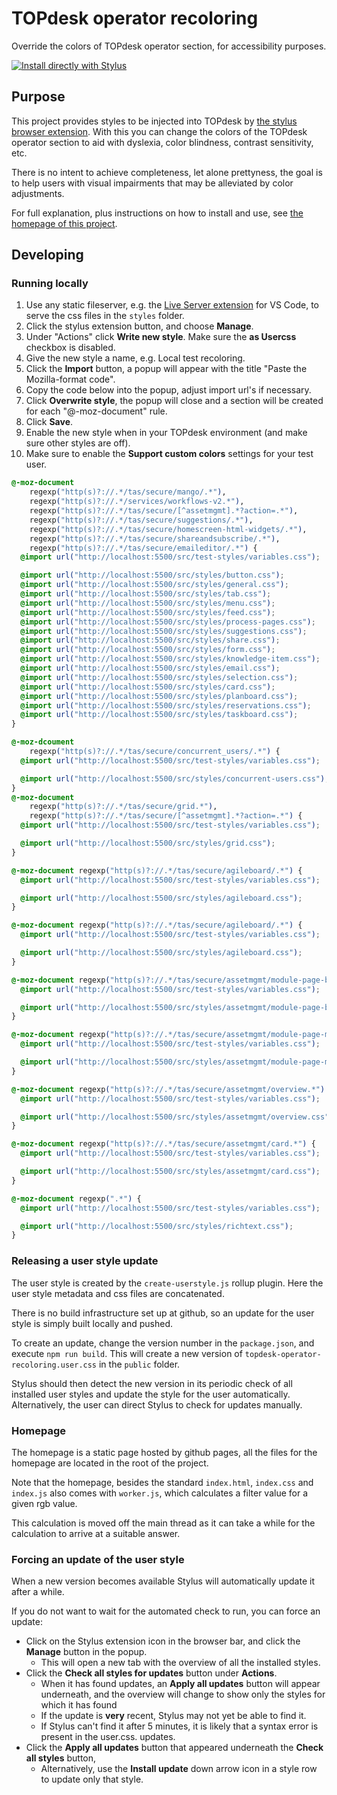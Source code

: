 # TOPdesk operator recoloring

Override the colors of TOPdesk operator section, for accessibility purposes.

[![Install directly with Stylus](https://img.shields.io/badge/Install%20directly%20with-Stylus-00adad.svg)](https://raw.githubusercontent.com/TOPdesk/operator-recoloring/master/public/topdesk-operator-recoloring.user.css)

## Purpose
This project provides styles to be injected into TOPdesk by [the stylus browser extension](https://add0n.com/stylus.html). With this you can change the colors of the TOPdesk operator section to aid with dyslexia, color blindness, contrast sensitivity, etc.

There is no intent to achieve completeness, let alone prettyness, the goal is to help users with visual impairments that may be alleviated by color adjustments.

For full explanation, plus instructions on how to install and use, see [the homepage of this project](https://topdesk.github.io/operator-recoloring/).

## Developing

### Running locally
1. Use any static fileserver, e.g. the [Live Server extension](https://marketplace.visualstudio.com/items?itemName=ritwickdey.LiveServer) for VS Code, to serve the css files in the `styles` folder.
1. Click the stylus extension button, and choose **Manage**.
1. Under "Actions" click **Write new style**. Make sure the **as Usercss** checkbox is disabled.
1. Give the new style a name, e.g. Local test recoloring.
1. Click the **Import** button, a popup will appear with the title "Paste the Mozilla-format code".
1. Copy the code below into the popup, adjust import url's if necessary.
1. Click **Overwrite style**, the popup will close and a section will be created for each "@-moz-document" rule.
1. Click **Save**.
1. Enable the new style when in your TOPdesk environment (and make sure other styles are off).
1. Make sure to enable the **Support custom colors** settings for your test user.

```css
@-moz-document
    regexp("http(s)?://.*/tas/secure/mango/.*"),
    regexp("http(s)?://.*/services/workflows-v2.*"),
    regexp("http(s)?://.*/tas/secure/[^assetmgmt].*?action=.*"),
    regexp("http(s)?://.*/tas/secure/suggestions/.*"),
    regexp("http(s)?://.*/tas/secure/homescreen-html-widgets/.*"),
    regexp("http(s)?://.*/tas/secure/shareandsubscribe/.*"),
    regexp("http(s)?://.*/tas/secure/emaileditor/.*") {
  @import url("http://localhost:5500/src/test-styles/variables.css");

  @import url("http://localhost:5500/src/styles/button.css");
  @import url("http://localhost:5500/src/styles/general.css");
  @import url("http://localhost:5500/src/styles/tab.css");
  @import url("http://localhost:5500/src/styles/menu.css");
  @import url("http://localhost:5500/src/styles/feed.css");
  @import url("http://localhost:5500/src/styles/process-pages.css");
  @import url("http://localhost:5500/src/styles/suggestions.css");
  @import url("http://localhost:5500/src/styles/share.css");
  @import url("http://localhost:5500/src/styles/form.css");
  @import url("http://localhost:5500/src/styles/knowledge-item.css");
  @import url("http://localhost:5500/src/styles/email.css");
  @import url("http://localhost:5500/src/styles/selection.css");
  @import url("http://localhost:5500/src/styles/card.css");
  @import url("http://localhost:5500/src/styles/planboard.css");
  @import url("http://localhost:5500/src/styles/reservations.css");
  @import url("http://localhost:5500/src/styles/taskboard.css");
}

@-moz-dcoument
    regexp("http(s)?://.*/tas/secure/concurrent_users/.*") {
  @import url("http://localhost:5500/src/test-styles/variables.css");

  @import url("http://localhost:5500/src/styles/concurrent-users.css");
}
@-moz-document
    regexp("http(s)?://.*/tas/secure/grid.*"),
    regexp("http(s)?://.*/tas/secure/[^assetmgmt].*?action=.*") {
  @import url("http://localhost:5500/src/test-styles/variables.css");

  @import url("http://localhost:5500/src/styles/grid.css");
}

@-moz-document regexp("http(s)?://.*/tas/secure/agileboard/.*") {
  @import url("http://localhost:5500/src/test-styles/variables.css");

  @import url("http://localhost:5500/src/styles/agileboard.css");
}

@-moz-document regexp("http(s)?://.*/tas/secure/agileboard/.*") {
  @import url("http://localhost:5500/src/test-styles/variables.css");

  @import url("http://localhost:5500/src/styles/agileboard.css");
}

@-moz-document regexp("http(s)?://.*/tas/secure/assetmgmt/module-page-buttons.*") {
  @import url("http://localhost:5500/src/test-styles/variables.css");

  @import url("http://localhost:5500/src/styles/assetmgmt/module-page-buttons.css");
}

@-moz-document regexp("http(s)?://.*/tas/secure/assetmgmt/module-page-migration-information.*") {
  @import url("http://localhost:5500/src/test-styles/variables.css");

  @import url("http://localhost:5500/src/styles/assetmgmt/module-page-migration.css");
}

@-moz-document regexp("http(s)?://.*/tas/secure/assetmgmt/overview.*") {
  @import url("http://localhost:5500/src/test-styles/variables.css");

  @import url("http://localhost:5500/src/styles/assetmgmt/overview.css");
}

@-moz-document regexp("http(s)?://.*/tas/secure/assetmgmt/card.*") {
  @import url("http://localhost:5500/src/test-styles/variables.css");

  @import url("http://localhost:5500/src/styles/assetmgmt/card.css");
}

@-moz-document regexp(".*") {
  @import url("http://localhost:5500/src/test-styles/variables.css");

  @import url("http://localhost:5500/src/styles/richtext.css");
}
```



### Releasing a user style update
The user style is created by the `create-userstyle.js` rollup plugin. Here the user style metadata and css files are concatenated.

There is no build infrastructure set up at github, so an update for the user style is simply built locally and pushed.

To create an update, change the version number in the `package.json`, and execute `npm run build`. This will create a new version of `topdesk-operator-recoloring.user.css` in the `public` folder.

Stylus should then detect the new version in its periodic check of all installed user styles and update the style for the user automatically.
Alternatively, the user can direct Stylus to check for updates manually.


### Homepage
The homepage is a static page hosted by github pages, all the files for the homepage are located in the root of the project.

Note that the homepage, besides the standard `index.html`, `index.css` and `index.js` also comes with `worker.js`, which calculates  a filter value for a given rgb value.

This calculation is moved off the main thread as it can take a while for the calculation to arrive at a suitable answer.

### Forcing an update of the user style

When a new version becomes available Stylus will automatically update it after a while.

If you do not want to wait for the automated check to run, you can force an update:

- Click on the Stylus extension icon in the browser bar, and click the **Manage** button in the popup.
  - This will open a new tab with the overview of all the installed styles.
- Click the **Check all styles for updates** button under **Actions**.
  - When it has found updates, an **Apply all updates** button will appear underneath, and the overview will change to show only the styles for which it has found
  - If the update is __very__ recent, Stylus may not yet be able to find it.
  - If Stylus can't find it after 5 minutes, it is likely that a syntax error is present in the user.css.
updates.
- Click the **Apply all updates** button that appeared underneath the **Check all styles** button,
  - Alternatively, use the **Install update** down arrow icon in a style row to update only that style.
